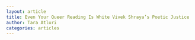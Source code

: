 ```yaml
---
layout: article
title: Even Your Queer Reading Is White Vivek Shraya’s Poetic Justice
author: Tara Atluri
categories: articles
---
```

<object data="assets/pdfs/Atluri.pdf" width="1000" height="1000" type='application/pdf'></object>